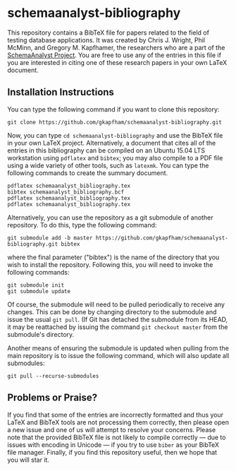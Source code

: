 # schemaanalyst-bibliography

This repository contains a BibTeX file for papers related to the field of testing database applications. It was created
by Chris J. Wright, Phil McMinn, and Gregory M. Kapfhamer, the researchers who are a part of the [SchemaAnalyst
Project](http://www.schemaanalyst.org). You are free to use any of the entries in this file if you are interested in
citing one of these research papers in your own LaTeX document.

## Installation Instructions

You can type the following command if you want to clone this repository:

```shell
git clone https://github.com/gkapfham/schemaanalyst-bibliography.git
```

Now, you can type `cd schemaanalyst-bibliography` and use the BibTeX file in your own LaTeX project.  Alternatively, a
document that cites all of the entries in this bibliography can be compiled on an Ubuntu 15.04 LTS workstation using
`pdflatex` and `bibtex`; you may also compile to a PDF file using a wide variety of other tools, such as `latexmk`. You
can type the following commands to create the summary document.

```shell
pdflatex schemaanalyst_bibliography.tex
bibtex schemaanalyst_bibliography.bcf
pdflatex schemaanalyst_bibliography.tex
pdflatex schemaanalyst_bibliography.tex
```

Alternatively, you can use the repository as a git submodule of another repository. To do this, type the following
command:

```shell
git submodule add -b master https://github.com/gkapfham/schemaanalyst-bibliography.git bibtex
```

where the final parameter ("bibtex") is the name of the directory that you wish to install the repository. Following 
this, you will need to invoke the following commands:

```shell
git submodule init
git submodule update
```

Of course, the submodule will need to be pulled periodically to receive any changes. This can be done by changing 
directory to the submodule and issue the usual ``git pull``. (If Git has detached the submodule from its HEAD, it
may be reattached by issuing the command ``git checkout master`` from the submodule's directory.

Another means of ensuring the submodule is updated when pulling from the main repository is to issue the following 
command, which will also update all submodules:

```shell
git pull --recurse-submodules
```

## Problems or Praise?

If you find that some of the entries are incorrectly formatted and thus your LaTeX and BibTeX tools are not processing
them correctly, then please open a new issue and one of us will attempt to resolve your concerns.  Please note that the
provided BibTeX file is not likely to compile correctly &mdash; due to issues with encoding in Unicode &mdash; if you
try to use `biber` as your BibTeX file manager. Finally, if you find this repository useful, then we hope that you will
star it.